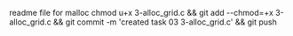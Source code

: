 readme file for malloc
chmod u+x 3-alloc_grid.c && git add --chmod=+x 3-alloc_grid.c && git commit -m 'created task 03 3-alloc_grid.c' && git push